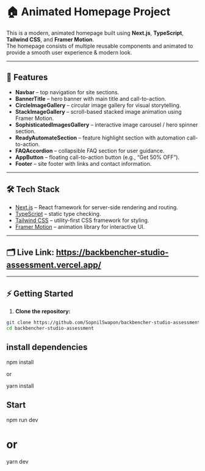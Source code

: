 # 🏠 Animated Homepage Project

This is a modern, animated homepage built using **Next.js**, **TypeScript**, **Tailwind CSS**, and **Framer Motion**.  
The homepage consists of multiple reusable components and animated to provide a smooth user experience & modern look.

---

## 🚀 Features

- **Navbar** – top navigation for site sections.
- **BannerTitle** – hero banner with main title and call-to-action.
- **CircleImageGallery** – circular image gallery for visual storytelling.
- **StackImageGallery** – scroll-based stacked image animation using Framer Motion.
- **SophisticatedImagesGallery** – interactive image carousel / hero spinner section.
- **ReadyAutomateSection** – feature highlight section with automation call-to-action.
- **FAQAccordion** – collapsible FAQ section for user guidance.
- **AppButton** – floating call-to-action button (e.g., “Get 50% OFF”).
- **Footer** – site footer with links and contact information.

---

## 🛠 Tech Stack

- [Next.js](https://nextjs.org/) – React framework for server-side rendering and routing.
- [TypeScript](https://www.typescriptlang.org/) – static type checking.
- [Tailwind CSS](https://tailwindcss.com/) – utility-first CSS framework for styling.
- [Framer Motion](https://www.framer.com/motion/) – animation library for interactive UI.

---

## 🗂 Live Link: https://backbencher-studio-assessment.vercel.app/

---

## ⚡ Getting Started

1. **Clone the repository:**

```bash
git clone https://github.com/SopnilSwapon/backbencher-studio-assessment
cd backbencher-studio-assessment
```

## install dependencies

npm install

or

yarn install

## Start

npm run dev

# or

yarn dev
